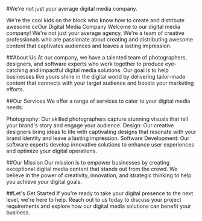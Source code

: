 #We're not just your average digital media company. 

We're the cool kids on the block who know how to create and distribute awesome coOur Digital Media Company
Welcome to our digital media company! We're not just your average agency. We're a team of creative professionals who are passionate about creating and distributing awesome content that captivates audiences and leaves a lasting impression.

##About Us
At our company, we have a talented team of photographers, designers, and software experts who work together to produce eye-catching and impactful digital media solutions. Our goal is to help businesses like yours shine in the digital world by delivering tailor-made content that connects with your target audience and boosts your marketing efforts.

##Our Services
We offer a range of services to cater to your digital media needs:

Photography: Our skilled photographers capture stunning visuals that tell your brand's story and engage your audience.
Design: Our creative designers bring ideas to life with captivating designs that resonate with your brand identity and leave a lasting impression.
Software Development: Our software experts develop innovative solutions to enhance user experiences and optimize your digital operations.

##Our Mission
Our mission is to empower businesses by creating exceptional digital media content that stands out from the crowd. We believe in the power of creativity, innovation, and strategic thinking to help you achieve your digital goals.

##Let's Get Started
If you're ready to take your digital presence to the next level, we're here to help. Reach out to us today to discuss your project requirements and explore how our digital media solutions can benefit your business.
<!---
Git2Ninja/Git2Ninja is a ✨ special ✨ repository because its `README.md` (this file) appears on your GitHub profile.
You can click the Preview link to take a look at your changes.
--->
